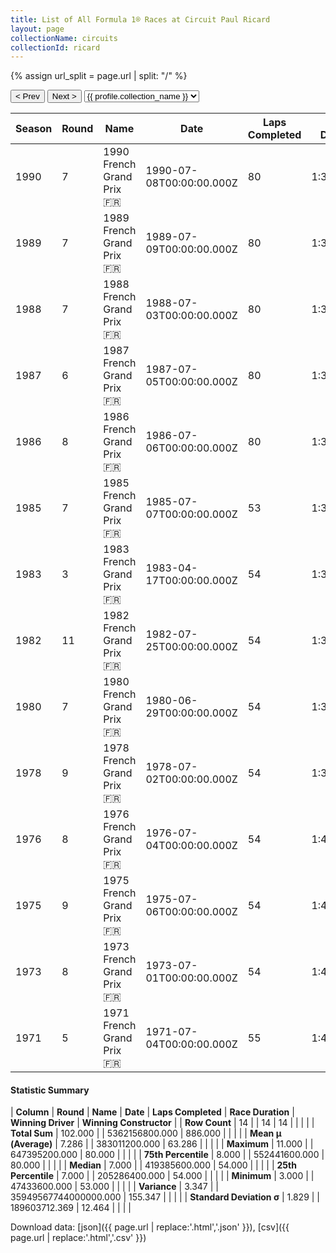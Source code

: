 ```yaml
---
title: List of All Formula 1® Races at Circuit Paul Ricard
layout: page
collectionName: circuits
collectionId: ricard
---
```


{% assign url_split = page.url | split: "/" %}
<div id="collection-navigation">
<button onclick="selector.options[selector.selectedIndex-1].value && (window.location = selector.options[selector.selectedIndex-1].value);">&lt; Prev</button>
<button onclick="selector.options[selector.selectedIndex+1].value && (window.location = selector.options[selector.selectedIndex+1].value);">Next &gt;</button>
<select id="selector" onchange="this.options[this.selectedIndex].value && (window.location = this.options[this.selectedIndex].value);">
  {% for collectionId in site.data[page.collectionName].refs %}
    {% if collectionId == page.collectionId %}
      {% assign selected = "selected" %}
    {% else %}
      {% assign selected = "" %}
    {% endif %}
    {% assign profile = site.data[page.collectionName][collectionId].profile %}
    <option value="/f1/{{ page.collectionName }}/{{ collectionId }}/{{ url_split[4] }}" {{ selected }}>{{ profile.collection_name }}</option>
  {% endfor %}
</select>
</div>

| Season | Round | Name | Date | Laps Completed | Race Duration | Winning Driver | Winning Constructor |
|--|--|--|--|--|--|--|--|
| 1990 | 7 | 1990 French Grand Prix 🇫🇷 | 1990-07-08T00:00:00.000Z | 80 | 1:33:29.606 | [Alain Prost 🇫🇷](/f1/drivers/prost) | Ferrari 🇮🇹 |
| 1989 | 7 | 1989 French Grand Prix 🇫🇷 | 1989-07-09T00:00:00.000Z | 80 | 1:38:29.411 | [Alain Prost 🇫🇷](/f1/drivers/prost) | McLaren 🇬🇧 |
| 1988 | 7 | 1988 French Grand Prix 🇫🇷 | 1988-07-03T00:00:00.000Z | 80 | 1:37:37.328 | [Alain Prost 🇫🇷](/f1/drivers/prost) | McLaren 🇬🇧 |
| 1987 | 6 | 1987 French Grand Prix 🇫🇷 | 1987-07-05T00:00:00.000Z | 80 | 1:37:03.839 | [Nigel Mansell 🇬🇧](/f1/drivers/mansell) | Williams 🇬🇧 |
| 1986 | 8 | 1986 French Grand Prix 🇫🇷 | 1986-07-06T00:00:00.000Z | 80 | 1:37:19.272 | [Nigel Mansell 🇬🇧](/f1/drivers/mansell) | Williams 🇬🇧 |
| 1985 | 7 | 1985 French Grand Prix 🇫🇷 | 1985-07-07T00:00:00.000Z | 53 | 1:31:46.266 | [Nelson Piquet 🇧🇷](/f1/drivers/piquet) | Brabham 🇬🇧 |
| 1983 | 3 | 1983 French Grand Prix 🇫🇷 | 1983-04-17T00:00:00.000Z | 54 | 1:34:13.913 | [Alain Prost 🇫🇷](/f1/drivers/prost) | Renault 🇫🇷 |
| 1982 | 11 | 1982 French Grand Prix 🇫🇷 | 1982-07-25T00:00:00.000Z | 54 | 1:33:33.217 | [René Arnoux 🇫🇷](/f1/drivers/arnoux) | Renault 🇫🇷 |
| 1980 | 7 | 1980 French Grand Prix 🇫🇷 | 1980-06-29T00:00:00.000Z | 54 | 1:32:43.4 | [Alan Jones 🇦🇺](/f1/drivers/jones) | Williams 🇬🇧 |
| 1978 | 9 | 1978 French Grand Prix 🇫🇷 | 1978-07-02T00:00:00.000Z | 54 | 1:38:51.92 | [Mario Andretti 🇺🇸](/f1/drivers/mario_andretti) | Team Lotus 🇬🇧 |
| 1976 | 8 | 1976 French Grand Prix 🇫🇷 | 1976-07-04T00:00:00.000Z | 54 | 1:40:58.60 | [James Hunt 🇬🇧](/f1/drivers/hunt) | McLaren 🇬🇧 |
| 1975 | 9 | 1975 French Grand Prix 🇫🇷 | 1975-07-06T00:00:00.000Z | 54 | 1:40:18.84 | [Niki Lauda 🇦🇹](/f1/drivers/lauda) | Ferrari 🇮🇹 |
| 1973 | 8 | 1973 French Grand Prix 🇫🇷 | 1973-07-01T00:00:00.000Z | 54 | 1:41:36.52 | [Ronnie Peterson 🇸🇪](/f1/drivers/peterson) | Team Lotus 🇬🇧 |
| 1971 | 5 | 1971 French Grand Prix 🇫🇷 | 1971-07-04T00:00:00.000Z | 55 | 1:46:42.3 | [Jackie Stewart 🇬🇧](/f1/drivers/stewart) | Tyrrell 🇬🇧 |

#### Statistic Summary

| **Column** | **Round** | **Name** | **Date** | **Laps Completed** | **Race Duration** | **Winning Driver** | **Winning Constructor** |
| **Row Count** | 14 |  | 14 | 14 |  |  |  |
| **Total Sum** | 102.000 |  | 5362156800.000 | 886.000 |  |  |  |
| **Mean μ (Average)** | 7.286 |  | 383011200.000 | 63.286 |  |  |  |
| **Maximum** | 11.000 |  | 647395200.000 | 80.000 |  |  |  |
| **75th Percentile** | 8.000 |  | 552441600.000 | 80.000 |  |  |  |
| **Median** | 7.000 |  | 419385600.000 | 54.000 |  |  |  |
| **25th Percentile** | 7.000 |  | 205286400.000 | 54.000 |  |  |  |
| **Minimum** | 3.000 |  | 47433600.000 | 53.000 |  |  |  |
| **Variance** | 3.347 |  | 35949567744000000.000 | 155.347 |  |  |  |
| **Standard Deviation σ** | 1.829 |  | 189603712.369 | 12.464 |  |  |  |

Download data: [json]({{ page.url | replace:'.html','.json' }}), [csv]({{ page.url | replace:'.html','.csv' }})
